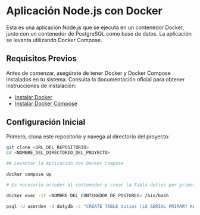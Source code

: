 # Aplicación Node.js con Docker

Esta es una aplicación Node.js que se ejecuta en un contenedor Docker, junto con un contenedor de PostgreSQL como base de datos. La aplicación se levanta utilizando Docker Compose.

## Requisitos Previos

Antes de comenzar, asegúrate de tener Docker y Docker Compose instalados en tu sistema. Consulta la documentación oficial para obtener instrucciones de instalación:

- [Instalar Docker](https://docs.docker.com/get-docker/)
- [Instalar Docker Compose](https://docs.docker.com/compose/install/)

## Configuración Inicial

Primero, clona este repositorio y navega al directorio del proyecto:

```bash
git clone <URL_DEL_REPOSITORIO>
cd <NOMBRE_DEL_DIRECTORIO_DEL_PROYECTO>

## Levantar la Aplicación con Docker Compose

docker compose up

# Es necesario acceder al contenedor y crear la Tabla duties por primera vez.

docker exec -it <NOMBRE_DEL_CONTENEDOR_DE_POSTGRES> /bin/bash

psql -U userdev -d dutydb -c "CREATE TABLE duties (id SERIAL PRIMARY KEY, name VARCHAR(255));"

